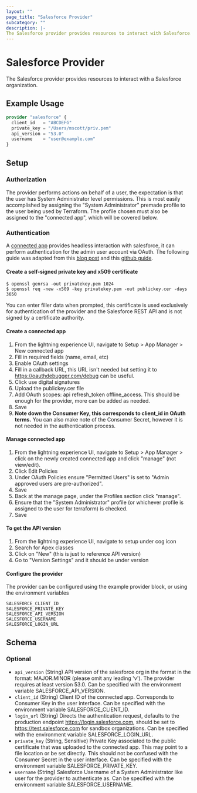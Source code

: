 ```yaml
---
layout: ""
page_title: "Salesforce Provider"
subcategory: ""
description: |-
The Salesforce provider provides resources to interact with Salesforce.
---
```


# Salesforce Provider

The Salesforce provider provides resources to interact with a Salesforce organization.

## Example Usage

```terraform
provider "salesforce" {
  client_id   = "ABCDEFG"
  private_key = "/Users/mscott/priv.pem"
  api_version = "53.0"
  username    = "user@example.com"
}
```

## Setup

### Authorization
The provider performs actions on behalf of a user, the expectation is that the user has System Administrator level permissions. This is most easily accomplished by assigning the "System Administrator" premade profile to the user being used by Terraform. The profile chosen must also be assigned to the "connected app", which will be covered below.

### Authentication
A [connected app](https://help.salesforce.com/s/articleView?id=sf.connected_app_overview.htm&type=5) provides headless interaction with salesforce, it can perform authentication for the admin user account via OAuth. The following guide was adapted from this [blog post](https://mannharleen.github.io/2020-03-03-salesforce-jwt/) and this [github guide](https://github.com/heroku-examples/evergreen-function-circleci/blob/main/README.md).

#### Create a self-signed private key and x509 certificate
```
$ openssl genrsa -out privatekey.pem 1024
$ openssl req -new -x509 -key privatekey.pem -out publickey.cer -days 3650
```
You can enter filler data when prompted, this certificate is used exclusively for authentication of the provider and the Salesforce REST API and is not signed by a certificate authority.

#### Create a connected app
1. From the lightning experience UI, navigate to Setup > App Manager > New connected app
2. Fill in required fields (name, email, etc)
3. Enable OAuth settings
4. Fill in a callback URL, this URL isn't needed but setting it to https://oauthdebugger.com/debug can be useful.
5. Click use digital signatures
6. Upload the publickey.cer file
7. Add OAuth scopes: api refresh_token offline_access. This should be enough for the provider, more can be added as needed.
8. Save
9. **Note down the Consumer Key, this corresponds to client_id in OAuth terms.** You can also make note of the Consumer Secret, however it is not needed in the authentication process.

#### Manage connected app
1. From the lightning experience UI, navigate to Setup > App Manager > click on the newly created connected app and click "manage" (not view/edit).
2. Click Edit Policies
3. Under OAuth Policies ensure "Permitted Users" is set to "Admin approved users are pre-authorized".
4. Save
5. Back at the manage page, under the Profiles section click "manage".
6. Ensure that the "System Administrator" profile (or whichever profile is assigned to the user for terraform) is checked.
7. Save

#### To get the API version
1. From the lightning experience UI, navigate to setup under cog icon
2. Search for Apex classes
3. Click on "New" (this is just to reference API version)
4. Go to "Version Settings" and it should be under version

#### Configure the provider
The provider can be configured using the example provider block, or using the environment variables
```
SALESFORCE_CLIENT_ID
SALESFORCE_PRIVATE_KEY
SALESFORCE_API_VERSION
SALESFORCE_USERNAME
SALESFORCE_LOGIN_URL
```

<!-- schema generated by tfplugindocs -->
## Schema

### Optional

- `api_version` (String) API version of the salesforce org in the format in the format: MAJOR.MINOR (please omit any leading 'v'). The provider requires at least version 53.0. Can be specified with the environment variable SALESFORCE_API_VERSION.
- `client_id` (String) Client ID of the connected app. Corresponds to Consumer Key in the user interface. Can be specified with the environment variable SALESFORCE_CLIENT_ID.
- `login_url` (String) Directs the authentication request, defaults to the production endpoint https://login.salesforce.com, should be set to https://test.salesforce.com for sandbox organizations. Can be specified with the environment variable SALESFORCE_LOGIN_URL.
- `private_key` (String, Sensitive) Private Key associated to the public certificate that was uploaded to the connected app. This may point to a file location or be set directly. This should not be confused with the Consumer Secret in the user interface. Can be specified with the environment variable SALESFORCE_PRIVATE_KEY.
- `username` (String) Salesforce Username of a System Administrator like user for the provider to authenticate as. Can be specified with the environment variable SALESFORCE_USERNAME.
